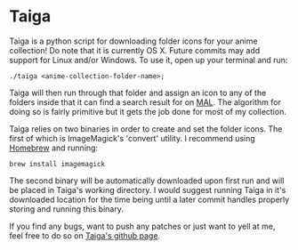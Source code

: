 Taiga
=====

Taiga is a python script for downloading folder icons for your anime collection!
Do note that it is currently OS X. Future commits may add support for Linux and/or Windows.
To use it, open up your terminal and run:

    ./taiga <anime-collection-folder-name>;

Taiga will then run through that folder and assign an icon to any of the folders inside
that it can find a search result for on [MAL](http://myanimelist.net/). The
algorithm for doing so is fairly primitive but it gets the job done for most of my collection.

Taiga relies on two binaries in order to create and set the folder icons. The first of which
is ImageMagick's 'convert' utility. I recommend using [Homebrew](http://mxcl.github.com/homebrew/)
and running:

    brew install imagemagick

The second binary will be automatically downloaded upon first run and will be placed in Taiga's
working directory. I would suggest running Taiga in it's downloaded location for the time being
until a later commit handles properly storing and running this binary.

If you find any bugs, want to push any patches or just want to yell at me, feel free to do so on
[Taiga's github page](https://github.com/zerotri/taiga).